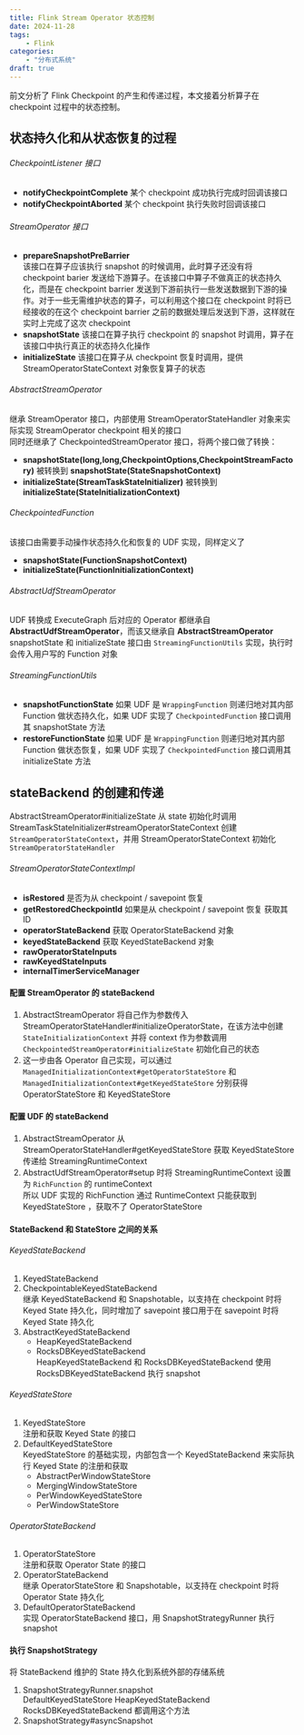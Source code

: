 ```yaml
---
title: Flink Stream Operator 状态控制
date: 2024-11-28
tags:
    - Flink 
categories:
    - "分布式系统"
draft: true
---
```

前文分析了 Flink Checkpoint 的产生和传递过程，本文接着分析算子在 checkpoint 过程中的状态控制。
<!--more-->
## 状态持久化和从状态恢复的过程
###### CheckpointListener 接口
- **notifyCheckpointComplete**
某个 checkpoint 成功执行完成时回调该接口
- **notifyCheckpointAborted**
某个 checkpoint 执行失败时回调该接口
###### StreamOperator 接口    
- **prepareSnapshotPreBarrier**   
该接口在算子应该执行 snapshot 的时候调用，此时算子还没有将 checkpoint barier 发送给下游算子。在该接口中算子不做真正的状态持久化，而是在 checkpoint barrier 发送到下游前执行一些发送数据到下游的操作。对于一些无需维护状态的算子，可以利用这个接口在 checkpoint 时将已经接收的在这个 checkpoint barrier 之前的数据处理后发送到下游，这样就在实时上完成了这次 checkpoint
- **snapshotState**
该接口在算子执行 checkpoint 的 snapshot 时调用，算子在该接口中执行真正的状态持久化操作
- **initializeState**
该接口在算子从 checkpoint 恢复时调用，提供 StreamOperatorStateContext 对象恢复算子的状态
###### AbstractStreamOperator
继承 StreamOperator 接口，内部使用 StreamOperatorStateHandler 对象来实际实现 StreamOperator checkpoint 相关的接口   
同时还继承了 CheckpointedStreamOperator 接口，将两个接口做了转换：
- **snapshotState(long,long,CheckpointOptions,CheckpointStreamFactory)** 被转换到 **snapshotState(StateSnapshotContext)**
- **initializeState(StreamTaskStateInitializer)** 被转换到 **initializeState(StateInitializationContext)**
###### CheckpointedFunction
该接口由需要手动操作状态持久化和恢复的 UDF 实现，同样定义了
- **snapshotState(FunctionSnapshotContext)**
- **initializeState(FunctionInitializationContext)**
###### AbstractUdfStreamOperator
UDF 转换成 ExecuteGraph 后对应的 Operator 都继承自 **AbstractUdfStreamOperator**，而该又继承自 **AbstractStreamOperator**    
snapshotState 和 initializeState 接口由 `StreamingFunctionUtils` 实现，执行时会传入用户写的 Function 对象
###### StreamingFunctionUtils
- **snapshotFunctionState** 
如果 UDF 是 `WrappingFunction` 则递归地对其内部 Function 做状态持久化，如果 UDF 实现了 `CheckpointedFunction` 接口调用其 snapshotState 方法
- **restoreFunctionState**
如果 UDF 是 `WrappingFunction` 则递归地对其内部 Function 做状态恢复，如果 UDF 实现了 `CheckpointedFunction` 接口调用其 initializeState 方法
## stateBackend 的创建和传递
AbstractStreamOperator#initializeState 从 state 初始化时调用 StreamTaskStateInitializer#streamOperatorStateContext 创建 `StreamOperatorStateContext`，并用 StreamOperatorStateContext 初始化 `StreamOperatorStateHandler`
###### StreamOperatorStateContextImpl
- **isRestored** 是否为从 checkpoint / savepoint 恢复
- **getRestoredCheckpointId** 如果是从 checkpoint / savepoint 恢复 获取其 ID
- **operatorStateBackend** 获取 OperatorStateBackend 对象
- **keyedStateBackend** 获取 KeyedStateBackend 对象
- **rawOperatorStateInputs** 
- **rawKeyedStateInputs** 
- **internalTimerServiceManager** 
#### 配置 StreamOperator 的 stateBackend
1. AbstractStreamOperator 将自己作为参数传入 StreamOperatorStateHandler#initializeOperatorState，在该方法中创建 `StateInitializationContext` 并将 context 作为参数调用 `CheckpointedStreamOperator#initializeState` 初始化自己的状态
2. 这一步由各 Operator 自己实现，可以通过 `ManagedInitializationContext#getOperatorStateStore` 和 `ManagedInitializationContext#getKeyedStateStore` 分别获得 OperatorStateStore 和 KeyedStateStore
#### 配置 UDF 的 stateBackend
1. AbstractStreamOperator 从 StreamOperatorStateHandler#getKeyedStateStore 获取 KeyedStateStore 传递给 StreamingRuntimeContext
2. AbstractUdfStreamOperator#setup 时将 StreamingRuntimeContext 设置为 `RichFunction` 的 runtimeContext    
所以 UDF 实现的 RichFunction 通过 RuntimeContext 只能获取到 KeyedStateStore ，获取不了 OperatorStateStore
#### StateBackend 和 StateStore 之间的关系
###### KeyedStateBackend
1. KeyedStateBackend
2. CheckpointableKeyedStateBackend     
继承 KeyedStateBackend 和 Snapshotable，以支持在 checkpoint 时将 Keyed State 持久化，同时增加了 savepoint 接口用于在 savepoint 时将 Keyed State 持久化     
3. AbstractKeyedStateBackend
    - HeapKeyedStateBackend
    - RocksDBKeyedStateBackend    
    HeapKeyedStateBackend 和 RocksDBKeyedStateBackend 使用 RocksDBKeyedStateBackend 执行 snapshot    
###### KeyedStateStore
1. KeyedStateStore    
注册和获取 Keyed State 的接口    
2. DefaultKeyedStateStore     
KeyedStateStore 的基础实现，内部包含一个 KeyedStateBackend 来实际执行 Keyed State 的注册和获取    
    - AbstractPerWindowStateStore
    - MergingWindowStateStore
    - PerWindowKeyedStateStore
    - PerWindowStateStore
###### OperatorStateBackend
1. OperatorStateStore       
注册和获取 Operator State 的接口    
2. OperatorStateBackend     
继承 OperatorStateStore 和 Snapshotable，以支持在 checkpoint 时将 Operator State 持久化    
3. DefaultOperatorStateBackend    
实现 OperatorStateBackend 接口，用 SnapshotStrategyRunner 执行 snapshot    
#### 执行 SnapshotStrategy
将 StateBackend 维护的 State 持久化到系统外部的存储系统
1. SnapshotStrategyRunner.snapshot    
DefaultKeyedStateStore HeapKeyedStateBackend RocksDBKeyedStateBackend 都调用这个方法    
2. SnapshotStrategy#asyncSnapshot
